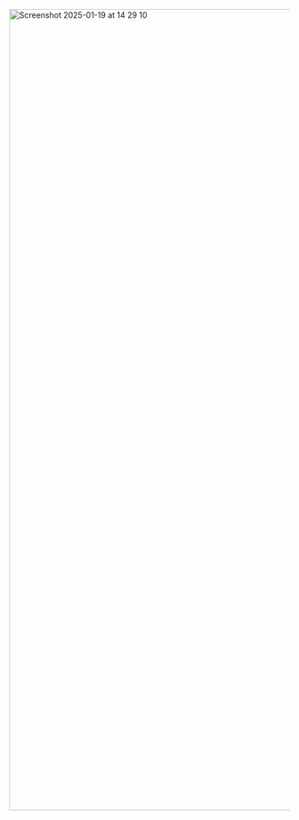 <img width="1440" alt="Screenshot 2025-01-19 at 14 29 10" src="https://github.com/user-attachments/assets/513360ec-3043-4c53-aeed-a6306150944c" />
